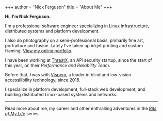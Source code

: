 +++
author = "Nick Ferguson"
title = "About Me"
+++

__Hi, I'm Nick Ferguson.__  

I'm a professional software engineer specializing in Linux infrastructure, distributed systems and platform development.  

I also do photography on a semi-professional basis, primarily fine art, portraiture and fasion. Lately I've taken up inkjet printing and custom framing. [View my online portfolio](https://ferguson.photos).    

I have been working at [ThreatX](https://threatx.com), an API security startup, since the start of this year, on their _Performance and Reliability Team_.  

Before that, I was with [Vispero](https://vispero.com), a leader in blind and low-vision accessilibility technology, since 2018.  

I specialize in platform development, full-stack web development, and building distributed Linux-based systems and networks.  

---

Read more about me, my career and other enthralling adventures in the _[Bits of My Life](/series/bio)_ series.


